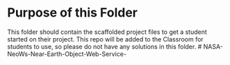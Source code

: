 # Purpose of this Folder

This folder should contain the scaffolded project files to get a student started on their project. This repo will be added to the Classroom for students to use, so please do not have any solutions in this folder.
#   N A S A - N e o W s - N e a r - E a r t h - O b j e c t - W e b - S e r v i c e -  
 